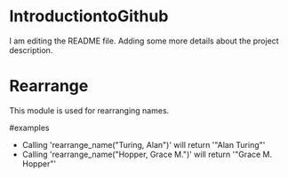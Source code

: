 # IntroductiontoGithub
I am editing the README file. Adding some more details about the project description.

Rearrange 
=================================

This module is used for rearranging names.

#examples

* Calling 'rearrange_name("Turing, Alan")' will return '"Alan Turing"'
* Calling 'rearrange_name("Hopper, Grace M.")' will return '"Grace M. Hopper"'
